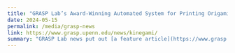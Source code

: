 ```yaml
---
title: "GRASP Lab’s Award-Winning Automated System for Printing Origami Robots Could Democratize the Robot Design Process (GRASP News)"
date: 2024-05-15
permalink: /media/grasp-news
link: https://www.grasp.upenn.edu/news/kinegami/
summary: "GRASP Lab news put out [a feature article](https://www.grasp.upenn.edu/news/kinegami/) on [the Kinegami project](https://sung.seas.upenn.edu/research/kinegami/) that I'm part of. They wrote this when [the project's first paper](https://ieeexplore.ieee.org/document/9914656) (which was from before I joined) got an honorable mention for the T-RO best paper award, and the article also discusses the future of the project including my [OSME paper](https://repository.upenn.edu/handle/20.500.14332/60333) and ongoing work."
---
```

